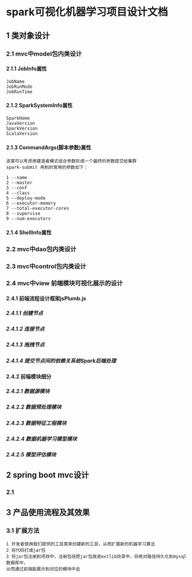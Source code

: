 #  spark可视化机器学习项目设计文档


## 1 类对象设计
### 2.1 mvc中model包内类设计

#### 2.1.1 JobInfo属性
    JobName
    JobRunMode
    JobRunTime

#### 2.1.2 SparkSystemInfo属性
    SparkHome
    JavaVersion
    SparkVersion
    ScalaVersion
#### 2.1.3 CommandArgs(脚本参数)属性
    该类可以考虑用建造者模式组合参数形成一个最终的参数提交给集群
    spark-submit 用到的常用的参数如下：

    1 --name
    2 --master
    3 --conf
    4 --class
    5 --deploy-mode
    6 --executor-memory
    7 --total-executor-cores
    8 --supervise
    9 --num-executors
#### 2.1.4 ShellInfo属性



### 2.2 mvc中dao包内类设计




### 2.3 mvc中control包内类设计



### 2.4 mvc中view 前端模块可视化展示的设计

#### 2.4.1 前端流程设计框架jsPlumb.js
##### 2.4.1.1 创建节点
##### 2.4.1.2 连接节点
##### 2.4.1.3 拖拽节点
##### 2.4.1.4 提交节点间的依赖关系给Spark后端处理


#### 2.4.2 前端模块细分
##### 2.4.2.1 数据源模块
##### 2.4.2.2 数据预处理模块
##### 2.4.2.3 数据特征工程模块
##### 2.4.2.4 数据机器学习模型模块
##### 2.4.2.5 模型评估模块





## 2 spring boot mvc设计

### 2.1


## 3 产品使用流程及其效果
### 3.1 扩展方法
    1 开发者使用我们提供的工具类来创建新的工具，从而扩展新的机器学习算法
    2 将代码打成jar包
    3 将jar包注册到项目中，注册包括把jar包放进extlib目录中，将绝对路径持久化到mysql数据库中，
    从而通过前端能展示到对应的模块中去






